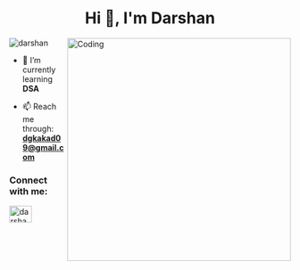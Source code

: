 
<h1 align="center">Hi 👋, I'm Darshan</h1>
<img align="right" alt="Coding" width="400" src="https://mir-s3-cdn-cf.behance.net/project_modules/max_632/c0d6ec104884591.5f6cab1f1a1c7.gif">

<p align="left"> <img src="https://komarev.com/ghpvc/?username=darshan&label=Profile%20views&color=0e75b6&style=flat" alt="darshan" /> </p>

- 🌱 I’m currently learning **DSA**

- 📫 Reach me through: **dgkakad09@gmail.com**

<h3 align="left">Connect with me:</h3>
<p align="left">
<a href="https://www.linkedin.com/in/darshan-kakad-687a012a6" target="blank"><img align="center" src="https://raw.githubusercontent.com/rahuldkjain/github-profile-readme-generator/master/src/images/icons/Social/linked-in-alt.svg" alt="darshan kakad" height="30" width="40" /></a>
</p>
